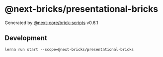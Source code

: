 # @next-bricks/presentational-bricks

Generated by [@next-core/brick-scripts] v0.6.1

## Development

`lerna run start --scope=@next-bricks/presentational-bricks`

[@next-core/brick-scripts]: https://github.com/easyops-cn/next-core/tree/master/packages/brick-scripts
